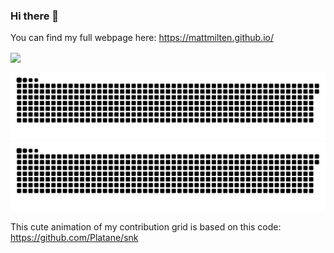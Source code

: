 ### Hi there 👋

You can find my full webpage here: https://mattmilten.github.io/

<a href="https://github.com/anuraghazra/github-readme-stats">
  <img align="center" src="https://github-readme-stats.vercel.app/api?username=mattmilten&count_private=true&show_icons=true&theme=dark" />
</a>
<!-- <a href="https://github.com/anuraghazra/github-readme-stats">
  <img align="center" src="https://github-readme-stats.vercel.app/api/top-langs/?username=mattmilten&hide=html&theme=dark" />
</a>
 -->
 
![github contribution grid snake animation](https://raw.githubusercontent.com/mattmilten/mattmilten/output/github-snake.svg#gh-dark-mode-only)
![github contribution grid snake animation](https://raw.githubusercontent.com/mattmilten/mattmilten/output/github-snake-light.svg#gh-light-mode-only)

This cute animation of my contribution grid is based on this code: https://github.com/Platane/snk
